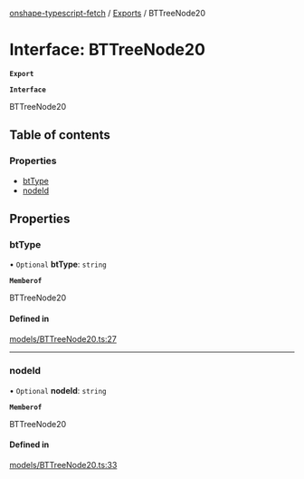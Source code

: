 [onshape-typescript-fetch](../README.md) / [Exports](../modules.md) / BTTreeNode20

# Interface: BTTreeNode20

**`Export`**

**`Interface`**

BTTreeNode20

## Table of contents

### Properties

- [btType](BTTreeNode20.md#bttype)
- [nodeId](BTTreeNode20.md#nodeid)

## Properties

### btType

• `Optional` **btType**: `string`

**`Memberof`**

BTTreeNode20

#### Defined in

[models/BTTreeNode20.ts:27](https://github.com/toebes/onshape-typescript-fetch/blob/3e11ae1/models/BTTreeNode20.ts#L27)

___

### nodeId

• `Optional` **nodeId**: `string`

**`Memberof`**

BTTreeNode20

#### Defined in

[models/BTTreeNode20.ts:33](https://github.com/toebes/onshape-typescript-fetch/blob/3e11ae1/models/BTTreeNode20.ts#L33)
